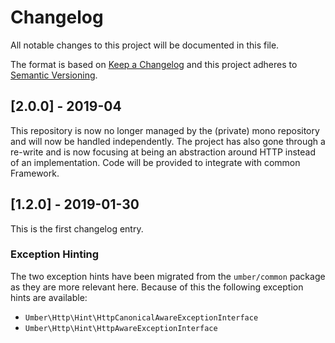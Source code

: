 # Changelog
All notable changes to this project will be documented in this file.

The format is based on [Keep a Changelog](http://keepachangelog.com/en/1.0.0/)
and this project adheres to [Semantic Versioning](http://semver.org/spec/v2.0.0.html).

## [2.0.0] - 2019-04

This repository is now no longer managed by the (private) mono repository and will now be handled independently.
The project has also gone through a re-write and is now focusing at being an abstraction around HTTP instead of an implementation.
Code will be provided to integrate with common Framework.

## [1.2.0] - 2019-01-30

This is the first changelog entry.

### Exception Hinting

The two exception hints have been migrated from the `umber/common` package as they are more relevant here.
Because of this the following exception hints are available:

* `Umber\Http\Hint\HttpCanonicalAwareExceptionInterface`
* `Umber\Http\Hint\HttpAwareExceptionInterface`
